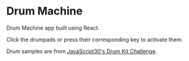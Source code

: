# Drum Machine  

Drum Machine app built using React.   

Click the drumpads or press their corresponding key to activate them.

Drum samples are from [JavaScript30's Drum Kit Challenge](https://github.com/wesbos/JavaScript30/tree/master/01%20-%20JavaScript%20Drum%20Kit).